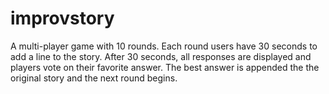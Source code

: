 # improvstory

A multi-player game with 10 rounds. Each round users have 30 seconds to add a line to the story. After 30 seconds, all responses are displayed and players vote on their favorite answer. The best answer is appended the the original story and the next round begins. 
